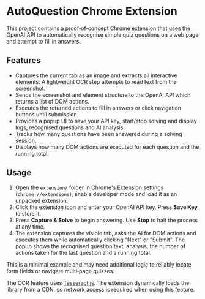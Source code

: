 # AutoQuestion Chrome Extension

This project contains a proof‑of‑concept Chrome extension that uses the OpenAI API to automatically recognise simple quiz questions on a web page and attempt to fill in answers.

## Features

- Captures the current tab as an image and extracts all interactive elements. A lightweight OCR step attempts to read text from the screenshot.
- Sends the screenshot and element structure to the OpenAI API which returns a list of DOM actions.
- Executes the returned actions to fill in answers or click navigation buttons until submission.
- Provides a popup UI to save your API key, start/stop solving and display logs, recognised questions and AI analysis.
- Tracks how many questions have been answered during a solving session.
- Displays how many DOM actions are executed for each question and the running total.

## Usage

1. Open the `extension/` folder in Chrome's Extension settings (`chrome://extensions`), enable developer mode and load it as an unpacked extension.
2. Click the extension icon and enter your OpenAI API key. Press **Save Key** to store it.
3. Press **Capture & Solve** to begin answering. Use **Stop** to halt the process at any time.
4. The extension captures the visible tab, asks the AI for DOM actions and executes them while automatically clicking "Next" or "Submit". The popup shows the recognised question text, analysis, the number of actions taken for the last question and a running total.

This is a minimal example and may need additional logic to reliably locate form fields or navigate multi‑page quizzes.

The OCR feature uses [Tesseract.js](https://github.com/naptha/tesseract.js). The extension dynamically loads the library from a CDN, so network access is required when using this feature.
